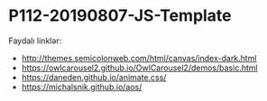 # P112-20190807-JS-Template

Faydalı linklər:

- http://themes.semicolonweb.com/html/canvas/index-dark.html
- https://owlcarousel2.github.io/OwlCarousel2/demos/basic.html
- https://daneden.github.io/animate.css/
- https://michalsnik.github.io/aos/
